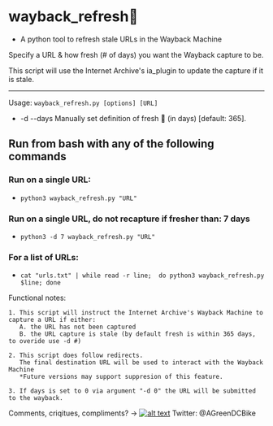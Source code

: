 # wayback_refresh:seedling: 

-  A python tool to refresh stale URLs in the Wayback Machine


Specify a URL & how fresh (# of days) you want the Wayback capture to be. 

This script will use the Internet Archive's ia_plugin to update the capture if it is stale. 


______
Usage: `wayback_refresh.py [options] [URL]`


* -d --days                 Manually set definition of fresh :seedling: (in days) [default: 365].



Run from bash with any of the following commands
--------

### Run on a single URL:
 *  `python3 wayback_refresh.py "URL"`

### Run on a single URL, do not recapture if fresher than: 7 days 
 *  `python3 -d 7 wayback_refresh.py "URL"`

### For a list of URLs:
 *  `cat "urls.txt" | while read -r line;  do python3 wayback_refresh.py $line; done`



Functional notes:

    1. This script will instruct the Internet Archive's Wayback Machine to capture a URL if either:
       A. the URL has not been captured
       B. the URL capture is stale (by default fresh is within 365 days, to overide use -d #)

    2. This script does follow redirects.
       The final destination URL will be used to interact with the Wayback Machine
       *Future versions may support suppresion of this feature.

    3. If days is set to 0 via argument "-d 0" the URL will be submitted to the wayback.


Comments, criqitues, compliments? -> [![alt text][1.2]][1] Twitter: @AGreenDCBike    


<!-- Please don't remove this: Grab your social icons from https://github.com/carlsednaoui/gitsocial -->
[1.2]: http://i.imgur.com/wWzX9uB.png (twitter icon without padding)
[1]: http://www.twitter.com/AGreenDCBike
